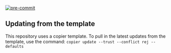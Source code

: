 [![pre-commit](https://img.shields.io/badge/pre--commit-enabled-brightgreen?logo=pre-commit&logoColor=white)](https://github.com/pre-commit/pre-commit)









## Updating from the template
This repository uses a copier template. To pull in the latest updates from the template, use the command:
`copier update --trust --conflict rej --defaults`

